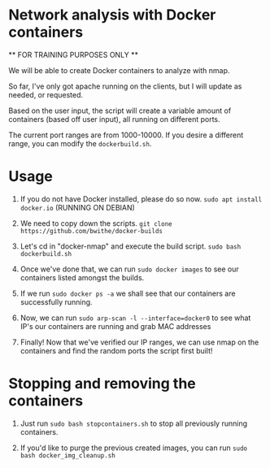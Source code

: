 # Network analysis with Docker containers

** FOR TRAINING PURPOSES ONLY **

We will be able to create Docker containers to analyze with nmap.

So far, I've only got apache running on the clients, but I will update as needed, or requested.

Based on the user input, the script will create a variable amount of containers (based off user input), all running on different ports.

The current port ranges are from 1000-10000. If you desire a different range, you can modify the ```dockerbuild.sh```.

# Usage
1. If you do not have Docker installed, please do so now.
```sudo apt install docker.io``` (RUNNING ON DEBIAN)
  
3. We need to copy down the scripts.
```git clone https://github.com/bwithe/docker-builds```

4. Let's cd in "docker-nmap" and execute the build script.
```sudo bash dockerbuild.sh```

5. Once we've done that, we can run ```sudo docker images``` to see our containers listed amongst the builds.

6. If we run ```sudo docker ps -a``` we shall see that our containers are successfully running.

7. Now, we can run ```sudo arp-scan -l --interface=docker0``` to see what IP's our containers are running and grab MAC addresses

8. Finally! Now that we've verified our IP ranges, we can use nmap on the containers and find the random ports the script first built!

# Stopping and removing the containers
1. Just run ```sudo bash stopcontainers.sh``` to stop all previously running containers.

2. If you'd like to purge the previous created images, you can run ```sudo bash docker_img_cleanup.sh```
